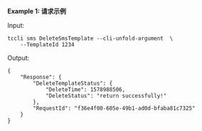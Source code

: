 **Example 1: 请求示例**



Input: 

```
tccli sms DeleteSmsTemplate --cli-unfold-argument  \
    --TemplateId 1234
```

Output: 
```
{
    "Response": {
        "DeleteTemplateStatus": {
            "DeleteTime": 1578988506,
            "DeleteStatus": "return successfully!"
        },
        "RequestId": "f36e4f00-605e-49b1-ad0d-bfaba81c7325"
    }
}
```

